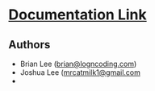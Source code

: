 # [Documentation Link](https://brian7989.notion.site/Project-Cubs-77753b3fd0f84ff987421975bee92d9c)

## Authors
- Brian Lee (brian@logncoding.com)
- Joshua Lee (mrcatmilk1@gmail.com
- 
